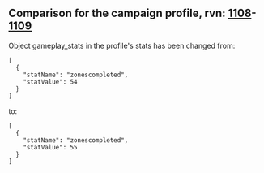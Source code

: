 ## Comparison for the campaign profile, rvn: [1108](https://github.com/PRO100KatYT/FortniteProfileRevisions/tree/main/profiles/campaign/1108%20campaign.json)-[1109](https://github.com/PRO100KatYT/FortniteProfileRevisions/tree/main/profiles/campaign/1109%20campaign.json)

Object gameplay_stats in the profile's stats has been changed from:

```
[
  {
    "statName": "zonescompleted",
    "statValue": 54
  }
]
```

to:

```
[
  {
    "statName": "zonescompleted",
    "statValue": 55
  }
]
```

<br><br>
